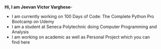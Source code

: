 **Hi, I am Jeevan Victor Varghese**-
- I am currently working on  100 Days of Code: The Complete Python Pro Bootcamp on Udemy
- I am a student at Seneca Polytechnic doing Computer Programming and Analysis
- I am working on academic as well as Personal Project which you can find here

<!---
J2V17/J2V17 is a ✨ special ✨ repository because its `README.md` (this file) appears on your GitHub profile.
You can click the Preview link to take a look at your changes.
--->
